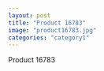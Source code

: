 ```yaml
---
layout: post
title: "Product 16783"
image: "product16783.jpg"
categories: "category1"
---
```

Product 16783
